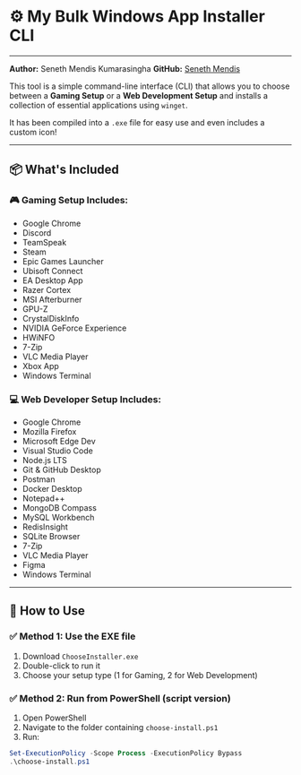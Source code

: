 # ⚙️ My Bulk Windows App Installer CLI
---
**Author:** Seneth Mendis Kumarasingha
**GitHub:** [Seneth Mendis](https://github.com/senethmendis)

This tool is a simple command-line interface (CLI) that allows you to choose between a **Gaming Setup** or a **Web Development Setup** and installs a collection of essential applications using `winget`.

It has been compiled into a `.exe` file for easy use and even includes a custom icon!

---

## 📦 What's Included

### 🎮 Gaming Setup Includes:
- Google Chrome
- Discord
- TeamSpeak
- Steam
- Epic Games Launcher
- Ubisoft Connect
- EA Desktop App
- Razer Cortex
- MSI Afterburner
- GPU-Z
- CrystalDiskInfo
- NVIDIA GeForce Experience
- HWiNFO
- 7-Zip
- VLC Media Player
- Xbox App
- Windows Terminal

### 💻 Web Developer Setup Includes:
- Google Chrome
- Mozilla Firefox
- Microsoft Edge Dev
- Visual Studio Code
- Node.js LTS
- Git & GitHub Desktop
- Postman
- Docker Desktop
- Notepad++
- MongoDB Compass
- MySQL Workbench
- RedisInsight
- SQLite Browser
- 7-Zip
- VLC Media Player
- Figma
- Windows Terminal

---

## 🚀 How to Use

### ✅ Method 1: Use the EXE file

1. Download `ChooseInstaller.exe`
2. Double-click to run it
3. Choose your setup type (1 for Gaming, 2 for Web Development)

### ✅ Method 2: Run from PowerShell (script version)

1. Open PowerShell
2. Navigate to the folder containing `choose-install.ps1`
3. Run:

```powershell
Set-ExecutionPolicy -Scope Process -ExecutionPolicy Bypass
.\choose-install.ps1


